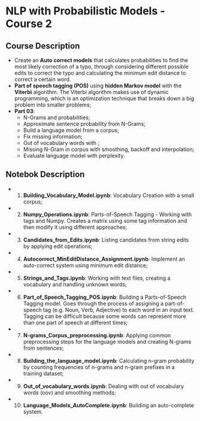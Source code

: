 # NLP with Probabilistic Models - Course 2

## Course Description
  - Create an **Auto correct models** that calculates probabilities to find the most likely correction of a typo, through considering different possible edits to correct the typo and calculating the minimum edit distance to correct a certain word.
  - **Part of speech tagging (POS)** using **hidden Markov model** with the **Viterbi** algorithm. The Viterbi algorithm makes use of dynamic programming, which is an optimization technique that breaks down a big problem into smaller problems;
  - **Part 03**:
    - N-Grams and probabilities;
    - Approximate sentence probability from N-Grams;
    - Build a language model from a corpus;
    - Fix missing information;
    - Out of vocabulary words with <UNK>;
    - Missing N-Gram in corpus with smoothing, backoff and interpolation;
    - Evaluate language model with perplexity.

## Notebok Description
  - 1. **Building_Vocabulary_Model.ipynb**: Vocabulary Creation with a small corpus;
  - 2. **Numpy_Operations.ipynb**: Parts-of-Speech Tagging - Working with tags and Numpy. Creates a matrix using some tag information and then modify it using different approaches;
  - 3. **Candidates_from_Edits.ipynb**: Listing candidates from string edits by applying edit operations;
  - 4. **Autocorrect_MinEditDistance_Assignment.ipynb**: Implement an auto-correct system using minimum edit distance;
  - 5. **Strings_and_Tags.ipynb**: Working with text files, creating a vocabulary and handling unknown words;
  - 6. **Part_of_Speech_Tagging_POS.ipynb**: Building a Parts-of-Speech Tagging model. Goes through the process of assigning a part-of-speech tag (e.g. Noun, Verb, Adjective) to each word in an input text. Tagging can be difficult because some words can represent more than one part of speech at different times;
  - 7. **N-grams_Corpus_preprocessing.ipynb**: Applying common preprocessing steps for the language models and creating N-grams from sentences;
  - 8. **Building_the_language_model.ipynb**: Calculating n-gram probability by counting frequencies of n-grams and n-gram prefixes in a training dataset;
  - 9. **Out_of_vocabulary_words.ipynb**: Dealing with out of vocabulary words (oov) and smoothing methods;
  - 10. **Language_Models_AutoComplete.ipynb**: Building an auto-complete system.


